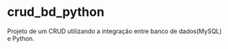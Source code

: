 # crud_bd_python


Projeto de um CRUD utilizando a integração entre banco de dados(MySQL) e Python.
